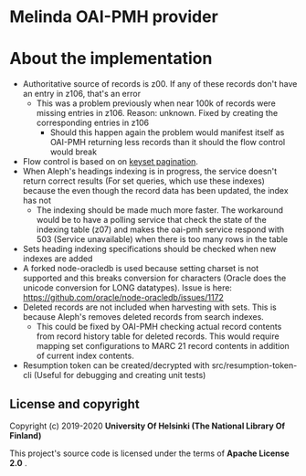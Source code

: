 # Melinda OAI-PMH provider

# About the implementation
- Authoritative source of records is z00. If any of these records don't have an entry in z106, that's an error
  - This was a problem previously when near 100k of records were missing entries in z106. Reason: unknown. Fixed by creating the corresponding entries in z106
      - Should this happen again the problem would manifest itself as OAI-PMH returning less records than it should the flow control would break
- Flow control is based on on [keyset pagination](https://taylorbrazelton.com/posts/2019/03/offset-vs-seek-pagination/).
- When Aleph's headings indexing is in progress, the service doesn't return correct results (For set queries, which use these indexes) because the even though the record data has been updated, the index has not
    - The indexing should be made much more faster. The workaround would be to have a polling service that check the state of the indexing table (z07) and makes the oai-pmh service respond with 503 (Service unavailable) when there is too many rows in the table
- Sets heading indexing specifications should be checked when new indexes are added
- A forked node-oracledb is used because setting charset is not supported and this breaks conversion for characters (Oracle does the unicode conversion for LONG datatypes). Issue is here: https://github.com/oracle/node-oracledb/issues/1172
- Deleted records are not included when harvesting with sets. This is because Aleph's removes deleted records from search indexes.
    - This could be fixed by OAI-PMH checking actual record contents from record history table for deleted records. This would require mapping set configurations to MARC 21 record contents in addition of current index contents.
- Resumption token can be created/decrypted with src/resumption-token-cli (Useful for debugging and creating unit tests)

## License and copyright

Copyright (c) 2019-2020 **University Of Helsinki (The National Library Of Finland)**

This project's source code is licensed under the terms of **Apache License 2.0** .
